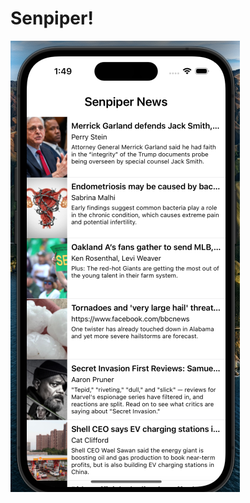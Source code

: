 # Senpiper!
![Screenshot](https://github.com/nishantminerva/Senpiper/blob/e8d76fa65343ab032648273838cf852dfbe73b53/Screenshot%202023-06-16%20at%201.49.56%20AM.png)
